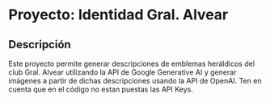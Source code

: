 # Proyecto: Identidad Gral. Alvear

## Descripción
Este proyecto permite generar descripciones de emblemas heráldicos del club Gral. Alvear utilizando la API de Google Generative AI y generar imágenes a partir de dichas descripciones usando la API de OpenAI. Ten en cuenta que en el código no estan puestas las API Keys.

